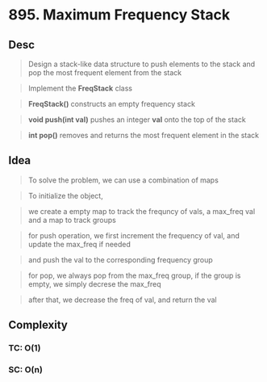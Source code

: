# 895. Maximum Frequency Stack

## Desc

> Design a stack-like data structure to push elements to the stack and pop the most frequent element from the stack

> Implement the **FreqStack** class

> **FreqStack()** constructs an empty frequency stack

> **void push(int val)** pushes an integer **val** onto the top of the stack

> **int pop()** removes and returns the most frequent element in the stack

## Idea

> To solve the problem, we can use a combination of maps

> To initialize the object,

> we create a empty map to track the frequncy of vals, a max_freq val and a map to track groups

> for push operation, we first increment the frequency of val, and update the max_freq if needed

> and push the val to the corresponding frequency group

> for pop, we always pop from the max_freq group, if the group is empty, we simply decrese the max_freq

> after that, we decrease the freq of val, and return the val

## Complexity

### TC: O(1)

### SC: O(n)